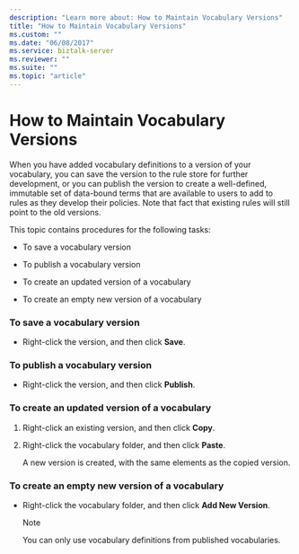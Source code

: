 ```yaml
---
description: "Learn more about: How to Maintain Vocabulary Versions"
title: "How to Maintain Vocabulary Versions"
ms.custom: ""
ms.date: "06/08/2017"
ms.service: biztalk-server
ms.reviewer: ""
ms.suite: ""
ms.topic: "article"
---
```

# How to Maintain Vocabulary Versions
When you have added vocabulary definitions to a version of your vocabulary, you can save the version to the rule store for further development, or you can publish the version to create a well-defined, immutable set of data-bound terms that are available to users to add to rules as they develop their policies. Note that fact that existing rules will still point to the old versions.  
  
 This topic contains procedures for the following tasks:  
  
-   To save a vocabulary version  
  
-   To publish a vocabulary version  
  
-   To create an updated version of a vocabulary  
  
-   To create an empty new version of a vocabulary  
  
### To save a vocabulary version  
  
-   Right-click the version, and then click **Save**.  
  
### To publish a vocabulary version  
  
-   Right-click the version, and then click **Publish**.  
  
### To create an updated version of a vocabulary  
  
1.  Right-click an existing version, and then click **Copy**.  
  
2.  Right-click the vocabulary folder, and then click **Paste**.  
  
     A new version is created, with the same elements as the copied version.  
  
### To create an empty new version of a vocabulary  
  
-   Right-click the vocabulary folder, and then click **Add New Version**.  
  
    > [!NOTE]
    >  You can only use vocabulary definitions from published vocabularies.
